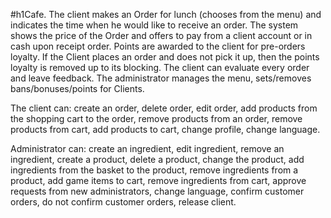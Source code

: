 #h1Cafe. 
The client makes an Order for lunch (chooses from the menu) and indicates the time
when he would like to receive an order. The system shows the price of the Order and
offers to pay from a client account or in cash upon receipt
order. Points are awarded to the client for pre-orders
loyalty. If the Client places an order and does not pick it up, then the points
loyalty is removed up to its blocking. The client can evaluate
every order and leave feedback. The administrator manages the menu,
sets/removes bans/bonuses/points for Clients.

The client can:
create an order,
delete order,
edit order,
add products from the shopping cart to the order,
remove products from an order,
remove products from cart,
add products to cart,
change profile,
change language.

Administrator can:
create an ingredient,
edit ingredient,
remove an ingredient,
create a product,
delete a product,
change the product,
add ingredients from the basket to the product,
remove ingredients from a product,
add game items to cart,
remove ingredients from cart,
approve requests from new administrators,
change language,
confirm customer orders,
do not confirm customer orders,
release client.
